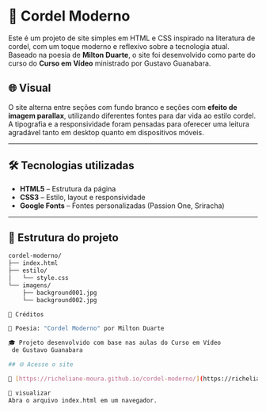# 📜 Cordel Moderno

Este é um projeto de site simples em HTML e CSS inspirado na literatura de cordel, com um toque moderno e reflexivo sobre a tecnologia atual. Baseado na poesia de **Milton Duarte**, o site foi desenvolvido como parte do curso do **Curso em Vídeo** ministrado por Gustavo Guanabara.

## 🌐 Visual

O site alterna entre seções com fundo branco e seções com **efeito de imagem parallax**, utilizando diferentes fontes para dar vida ao estilo cordel. A tipografia e a responsividade foram pensadas para oferecer uma leitura agradável tanto em desktop quanto em dispositivos móveis.

---

## 🛠️ Tecnologias utilizadas

- **HTML5** – Estrutura da página
- **CSS3** – Estilo, layout e responsividade
- **Google Fonts** – Fontes personalizadas (Passion One, Sriracha)

---

## 📂 Estrutura do projeto

```bash
cordel-moderno/
├── index.html
├── estilo/
│   └── style.css
└── imagens/
    ├── background001.jpg
    └── background002.jpg

📖 Créditos

📜 Poesia: "Cordel Moderno" por Milton Duarte

🎓 Projeto desenvolvido com base nas aulas do Curso em Vídeo
 de Gustavo Guanabara

## 🌐 Acesse o site

🔗 [https://richeliane-moura.github.io/cordel-moderno/](https://richeliane-moura.github.io/cordel-moderno/)

🚀 visualizar
Abra o arquivo index.html em um navegador.